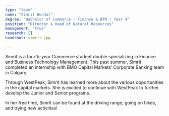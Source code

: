 ```yaml
---
type: "team"
name: "Simrit Hundal"
degree: "Bachelor of Commerce - Finance & BTM | Year 4"
position: "Director & Head of Natural Resources"
management: "True"
research: []
headshot: simrit.jpg

---
```


Simrit is a fourth-year Commerce student double specializing in Finance and Business Technology Management. This past summer, Simrit completed an internship with BMO Capital Markets’ Corporate Banking team in Calgary.

Through WestPeak, Simrit has learned more about the various opportunities in the capital markets. She is excited to continue with WestPeak to further develop the Junior and Senior programs. 

In her free time, Simrit can be found at the driving range, going on hikes, and trying new activities!
